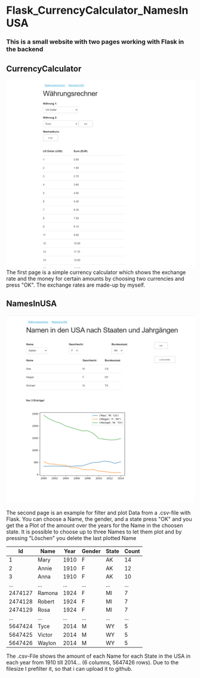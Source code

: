 # Flask_CurrencyCalculator_NamesInUSA
### This is a small website with two pages working with Flask in the backend
## CurrencyCalculator
![](/Examples/example_CurrencyCalculator.png)
The first page is a simple currency calculator which shows the exchange rate and the money for certain amounts by choosing two currencies and press "OK". The exchange rates are made-up by myself.

## NamesInUSA
![](/Examples/example_NamesInUSA.png)

The second page is an example for filter and plot Data from a .csv-file with Flask. 
You can choose a Name, the gender, and a state press "OK" and you get the a Plot of the amount over the years for the Name in the choosen state. It is possible to choose up to three Names to let them plot and by pressing "Löschen" you delete the last plotted Name

Id | Name | Year | Gender | State | Count
-------- | -------- | -------- | -------- | -------- | --------
1   | Mary  | 1910 | F | AK | 14  
2   | Annie   | 1910  | F | AK | 12
3   | Anna  | 1910  | F | AK | 10 |  
...   | ...   | ...   | ... | ... | ... | ... 
2474127 | Ramona | 1924 | F | MI | 7  
2474128 | Robert | 1924 | F | MI | 7  
2474129 | Rosa | 1924 | F | MI | 7  
...   | ...   | ...   | ... | ... | ... | ... 
5647424 | Tyce | 2014 | M | WY | 5  
5647425 | Victor | 2014 | M | WY | 5  
5647426 | Waylon | 2014 | M | WY | 5

The .csv-File shows the amount of each Name for each State in the USA in each year from 1910 till 2014... (6 columns, 5647426 rows). Due to the filesize I prefilter it, so that i can upload it to github. 
